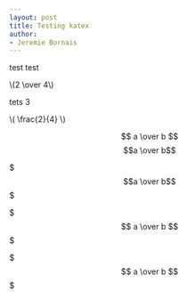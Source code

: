 ```yaml
---
layout: post
title: Testing katex
author:
- Jeremie Bornais
---
```


test test

\\(2 \over 4\\)

tets 3

\\( \frac{2}{4} \\)

$$ a \over b $$
$$a \over b$$

$$$a \over b$$$

$$$ a \over b $$$

$$$
a \over b
$$$
